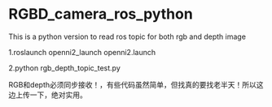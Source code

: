 # RGBD_camera_ros_python
This is a python version to read ros topic for both rgb and depth image

1.roslaunch openni2_launch openni2.launch 

2.python rgb_depth_topic_test.py 

RGB和depth必须同步接收！，有些代码虽然简单，但找真的要找老半天！所以这边上传一下，绝对实用。
